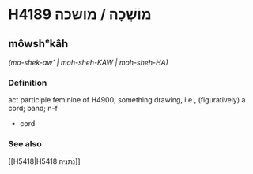 # H4189 מוֹשְׁכָה / מושכה

## môwshᵉkâh

_(mo-shek-aw' | moh-sheh-KAW | moh-sheh-HA)_

### Definition

act participle feminine of H4900; something drawing, i.e., (figuratively) a cord; band; n-f

- cord

### See also

[[H5418|H5418 נתניה]]
